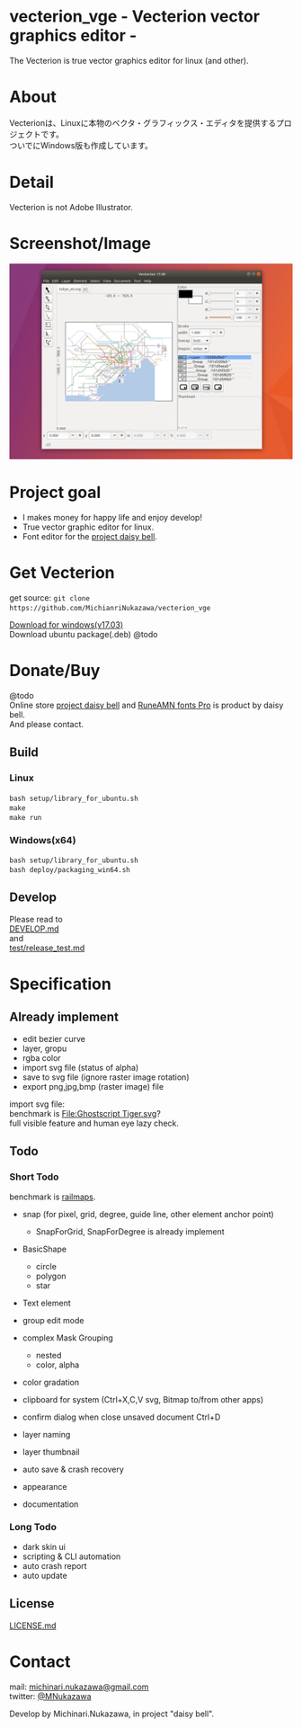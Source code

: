 vecterion_vge - Vecterion vector graphics editor -
====

The Vecterion is true vector graphics editor for linux (and other).  

# About
Vecterionは、Linuxに本物のベクタ・グラフィックス・エディタを提供するプロジェクトです。  
ついでにWindows版も作成しています。  

# Detail
Vecterion is not Adobe Illustrator.  

# Screenshot/Image
![vecterion](document/image/vecterion_vge_17.09.png)  

# Project goal
- I makes money for happy life and enjoy develop!
- True vector graphic editor for linux.
- Font editor for the [project daisy bell][pixiv_booth_project_daisy_bell].

# Get Vecterion
get source: `git clone https://github.com/MichianriNukazawa/vecterion_vge`  

[Download for windows(v17.03)](https://github.com/MichinariNukazawa/vecterion_vge/releases/download/v17.03/vecterion_vge-win64-17.03-0c6dd16.zip)  
Download ubuntu package(.deb) @todo  

# Donate/Buy
@todo  
Online store [project daisy bell][pixiv_booth_project_daisy_bell] and [RuneAMN fonts Pro][gumroad_runeamn_fonts_pro] is product by daisy bell.  
And please contact.  

## Build
### Linux
`bash setup/library_for_ubuntu.sh`  
`make`  
`make run`  

### Windows(x64)
`bash setup/library_for_ubuntu.sh`  
`bash deploy/packaging_win64.sh`  

## Develop
Please read to  
[DEVELOP.md](DEVELOP.md)  
and  
[test/release_test.md](test/release_test.md)  

# Specification

## Already implement
- edit bezier curve
- layer, gropu
- rgba color
- import svg file (status of alpha)
- save to svg file (ignore raster image rotation)
- export png,jpg,bmp (raster image) file

import svg file:  
benchmark is [File:Ghostscript Tiger.svg](https://commons.wikimedia.org/wiki/File:Ghostscript_Tiger.svg)?  
 full visible feature and human eye lazy check.  

## Todo
### Short Todo

benchmark is [railmaps](https://github.com/hashcc/railmaps).  

- snap (for pixel, grid, degree, guide line, other element anchor point)
    - SnapForGrid, SnapForDegree is already implement
- BasicShape
    - circle
    - polygon
    - star
- Text element
- group edit mode
- complex Mask Grouping
    - nested
    - color, alpha
- color gradation

- clipboard for system (Ctrl+X,C,V svg, Bitmap to/from other apps)
- confirm dialog when close unsaved document Ctrl+D
- layer naming
- layer thumbnail
- auto save & crash recovery
- appearance
- documentation

### Long Todo
- dark skin ui
- scripting & CLI automation
- auto crash report
- auto update

## License
[LICENSE.md](LICENSE.md)  

# Contact
mail: [michinari.nukazawa@gmail.com][mailto]  
twitter: [@MNukazawa][twitter]  

Develop by Michinari.Nukazawa, in project "daisy bell".  

[pixiv_booth_project_daisy_bell]: https://daisy-bell.booth.pm/
[gumroad_runeamn_fonts_pro]: https://gumroad.com/l/UNWF
[blog_article]: http://blog.michinari-nukazawa.com/
[mailto]: mailto:michinari.nukazawa@gmail.com
[twitter]: https://twitter.com/MNukazawa

